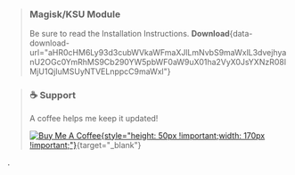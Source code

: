 > ### Magisk/KSU Module
> Be sure to read the Installation Instructions.
> **Download**{data-download-url="aHR0cHM6Ly93d3cubWVkaWFmaXJlLmNvbS9maWxlL3dvejhyanU2OGc0YmRhMS9Cb290YW5pbWF0aW9uX01ha2VyX0JsYXNzR08lMjU1QjIuMSUyNTVELnppcC9maWxl"}

> ### ☕ Support
> A coffee helps me keep it updated!
> 
> [![Buy Me A Coffee](https://cdn.buymeacoffee.com/buttons/v2/default-yellow.png){style="height: 50px !important;width: 170px !important;"}](https://www.buymeacoffee.com/BlassGO){target="_blank"}

.
